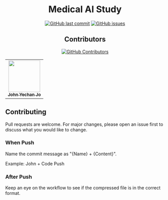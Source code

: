 <div align="center">
<h1>Medical AI Study</h1>
  
[![GitHub last commit](https://img.shields.io/github/last-commit/JohnYechanJo/Medical-AI-Study)](https://github.com/JohnYechanJo/Medical-AI-Study/commits/main)
[![GitHub issues](https://img.shields.io/github/issues/JohnYechanJo/Medical-AI-Study)](https://github.com/JohnYechanJo/Medical-AI-Study/issues)
<br>
## Contributors

[![GitHub Contributors](https://img.shields.io/github/contributors-anon/JohnYechanJo/Medical-AI-Study)](https://github.com/JohnYechanJo/Medical-AI-Study/graphs/contributors)

<table>
  <tr>
    <td align="center"><a href="https://github.com/JohnYechanJo"><img src="https://avatars.githubusercontent.com/u/131790222?v=4" width="100px;" alt=""/><br /><sub><b>John Yechan Jo</b></sub></a><br /></td>
    </tr>
</table>


</div>

## Contributing

Pull requests are welcome. For major changes, please open an issue first to discuss what you would like to change.

### When Push

Name the commit message as "{Name} + {Content}".

Example: John + Code Push

### After Push

Keep an eye on the workflow to see if the compressed file is in the correct format.

